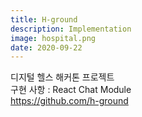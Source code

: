 ```yaml
---
title: H-ground
description: Implementation
image: hospital.png
date: 2020-09-22
---
```


디지털 헬스 해커톤 프로젝트
<br>구현 사항 : React Chat Module
<br>https://github.com/h-ground